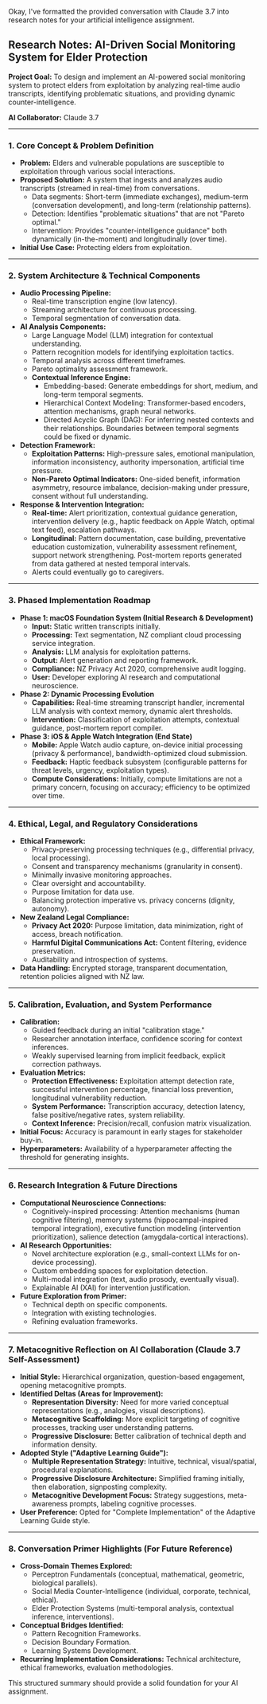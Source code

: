 Okay, I've formatted the provided conversation with Claude 3.7 into research notes for your artificial intelligence assignment.

## Research Notes: AI-Driven Social Monitoring System for Elder Protection

**Project Goal:** To design and implement an AI-powered social monitoring system to protect elders from exploitation by analyzing real-time audio transcripts, identifying problematic situations, and providing dynamic counter-intelligence.

**AI Collaborator:** Claude 3.7

---

### 1. Core Concept & Problem Definition

*   **Problem:** Elders and vulnerable populations are susceptible to exploitation through various social interactions.
*   **Proposed Solution:** A system that ingests and analyzes audio transcripts (streamed in real-time) from conversations.
    *   Data segments: Short-term (immediate exchanges), medium-term (conversation development), and long-term (relationship patterns).
    *   Detection: Identifies "problematic situations" that are not "Pareto optimal."
    *   Intervention: Provides "counter-intelligence guidance" both dynamically (in-the-moment) and longitudinally (over time).
*   **Initial Use Case:** Protecting elders from exploitation.

---

### 2. System Architecture & Technical Components

*   **Audio Processing Pipeline:**
    *   Real-time transcription engine (low latency).
    *   Streaming architecture for continuous processing.
    *   Temporal segmentation of conversation data.
*   **AI Analysis Components:**
    *   Large Language Model (LLM) integration for contextual understanding.
    *   Pattern recognition models for identifying exploitation tactics.
    *   Temporal analysis across different timeframes.
    *   Pareto optimality assessment framework.
    *   **Contextual Inference Engine:**
        *   Embedding-based: Generate embeddings for short, medium, and long-term temporal segments.
        *   Hierarchical Context Modeling: Transformer-based encoders, attention mechanisms, graph neural networks.
        *   Directed Acyclic Graph (DAG): For inferring nested contexts and their relationships. Boundaries between temporal segments could be fixed or dynamic.
*   **Detection Framework:**
    *   **Exploitation Patterns:** High-pressure sales, emotional manipulation, information inconsistency, authority impersonation, artificial time pressure.
    *   **Non-Pareto Optimal Indicators:** One-sided benefit, information asymmetry, resource imbalance, decision-making under pressure, consent without full understanding.
*   **Response & Intervention Integration:**
    *   **Real-time:** Alert prioritization, contextual guidance generation, intervention delivery (e.g., haptic feedback on Apple Watch, optimal text feed), escalation pathways.
    *   **Longitudinal:** Pattern documentation, case building, preventative education customization, vulnerability assessment refinement, support network strengthening. Post-mortem reports generated from data gathered at nested temporal intervals.
    *   Alerts could eventually go to caregivers.

---

### 3. Phased Implementation Roadmap

*   **Phase 1: macOS Foundation System (Initial Research & Development)**
    *   **Input:** Static written transcripts initially.
    *   **Processing:** Text segmentation, NZ compliant cloud processing service integration.
    *   **Analysis:** LLM analysis for exploitation patterns.
    *   **Output:** Alert generation and reporting framework.
    *   **Compliance:** NZ Privacy Act 2020, comprehensive audit logging.
    *   **User:** Developer exploring AI research and computational neuroscience.
*   **Phase 2: Dynamic Processing Evolution**
    *   **Capabilities:** Real-time streaming transcript handler, incremental LLM analysis with context memory, dynamic alert thresholds.
    *   **Intervention:** Classification of exploitation attempts, contextual guidance, post-mortem report compiler.
*   **Phase 3: iOS & Apple Watch Integration (End State)**
    *   **Mobile:** Apple Watch audio capture, on-device initial processing (privacy & performance), bandwidth-optimized cloud submission.
    *   **Feedback:** Haptic feedback subsystem (configurable patterns for threat levels, urgency, exploitation types).
    *   **Compute Considerations:** Initially, compute limitations are not a primary concern, focusing on accuracy; efficiency to be optimized over time.

---

### 4. Ethical, Legal, and Regulatory Considerations

*   **Ethical Framework:**
    *   Privacy-preserving processing techniques (e.g., differential privacy, local processing).
    *   Consent and transparency mechanisms (granularity in consent).
    *   Minimally invasive monitoring approaches.
    *   Clear oversight and accountability.
    *   Purpose limitation for data use.
    *   Balancing protection imperative vs. privacy concerns (dignity, autonomy).
*   **New Zealand Legal Compliance:**
    *   **Privacy Act 2020:** Purpose limitation, data minimization, right of access, breach notification.
    *   **Harmful Digital Communications Act:** Content filtering, evidence preservation.
    *   Auditability and introspection of systems.
*   **Data Handling:** Encrypted storage, transparent documentation, retention policies aligned with NZ law.

---

### 5. Calibration, Evaluation, and System Performance

*   **Calibration:**
    *   Guided feedback during an initial "calibration stage."
    *   Researcher annotation interface, confidence scoring for context inferences.
    *   Weakly supervised learning from implicit feedback, explicit correction pathways.
*   **Evaluation Metrics:**
    *   **Protection Effectiveness:** Exploitation attempt detection rate, successful intervention percentage, financial loss prevention, longitudinal vulnerability reduction.
    *   **System Performance:** Transcription accuracy, detection latency, false positive/negative rates, system reliability.
    *   **Context Inference:** Precision/recall, confusion matrix visualization.
*   **Initial Focus:** Accuracy is paramount in early stages for stakeholder buy-in.
*   **Hyperparameters:** Availability of a hyperparameter affecting the threshold for generating insights.

---

### 6. Research Integration & Future Directions

*   **Computational Neuroscience Connections:**
    *   Cognitively-inspired processing: Attention mechanisms (human cognitive filtering), memory systems (hippocampal-inspired temporal integration), executive function modeling (intervention prioritization), salience detection (amygdala-cortical interactions).
*   **AI Research Opportunities:**
    *   Novel architecture exploration (e.g., small-context LLMs for on-device processing).
    *   Custom embedding spaces for exploitation detection.
    *   Multi-modal integration (text, audio prosody, eventually visual).
    *   Explainable AI (XAI) for intervention justification.
*   **Future Exploration from Primer:**
    *   Technical depth on specific components.
    *   Integration with existing technologies.
    *   Refining evaluation frameworks.

---

### 7. Metacognitive Reflection on AI Collaboration (Claude 3.7 Self-Assessment)

*   **Initial Style:** Hierarchical organization, question-based engagement, opening metacognitive prompts.
*   **Identified Deltas (Areas for Improvement):**
    *   **Representation Diversity:** Need for more varied conceptual representations (e.g., analogies, visual descriptions).
    *   **Metacognitive Scaffolding:** More explicit targeting of cognitive processes, tracking user understanding patterns.
    *   **Progressive Disclosure:** Better calibration of technical depth and information density.
*   **Adopted Style ("Adaptive Learning Guide"):**
    *   **Multiple Representation Strategy:** Intuitive, technical, visual/spatial, procedural explanations.
    *   **Progressive Disclosure Architecture:** Simplified framing initially, then elaboration, signposting complexity.
    *   **Metacognitive Development Focus:** Strategy suggestions, meta-awareness prompts, labeling cognitive processes.
*   **User Preference:** Opted for "Complete Implementation" of the Adaptive Learning Guide style.

---

### 8. Conversation Primer Highlights (For Future Reference)

*   **Cross-Domain Themes Explored:**
    *   Perceptron Fundamentals (conceptual, mathematical, geometric, biological parallels).
    *   Social Media Counter-Intelligence (individual, corporate, technical, ethical).
    *   Elder Protection Systems (multi-temporal analysis, contextual inference, interventions).
*   **Conceptual Bridges Identified:**
    *   Pattern Recognition Frameworks.
    *   Decision Boundary Formation.
    *   Learning Systems Development.
*   **Recurring Implementation Considerations:** Technical architecture, ethical frameworks, evaluation methodologies.

This structured summary should provide a solid foundation for your AI assignment.


